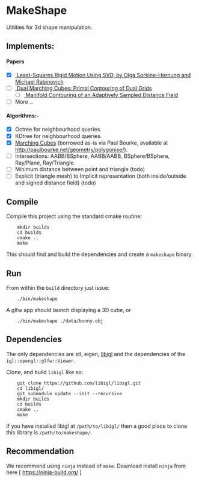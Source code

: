 # MakeShape

Utilities for 3d shape manipulation.

## Implements:

#### Papers
- [x] [ Least-Squares Rigid Motion Using SVD, by Olga Sorkine-Hornung and Michael Rabinovich ](https://igl.ethz.ch/projects/ARAP/svd_rot.pdf)
- [ ] [ Dual Marching Cubes: Primal Contouring of Dual Grids ](https://www.cs.rice.edu/~jwarren/papers/dmc.pdf)
  - [ ] [ Manifold Contouring of an Adaptively Sampled Distance Field ](http://publications.lib.chalmers.se/records/fulltext/123811.pdf)
- [ ] More ..
 
#### Algorithms:-
- [x] Octree for neighbourhood queries.
- [x] KDtree for neighbourhood queries.
- [x] [Marching Cubes](https://dl.acm.org/citation.cfm?id=37422) (borrowed as-is via Paul Bourke, available at http://paulbourke.net/geometry/polygonise/).
- [ ] Intersections: AABB/BSphere, AABB/AABB, BSphere/BSphere, Ray/Plane, Ray/Triangle.
- [ ] Minimum distance between point and triangle (todo)
- [ ] Explicit (triangle mesh) to Implicit representation (both inside/outside and signed distance field) (todo)

## Compile

Compile this project using the standard cmake routine:
```
    mkdir builds
    cd builds
    cmake ..
    make
```
This should find and build the dependencies and create a `makeshape` binary.

## Run

From within the `build` directory just issue:
```
    ./bin/makeshape
```
A glfw app should launch displaying a 3D cube,  or
```
    ./bin/makeshape ./data/bunny.obj
```

## Dependencies

The only dependencies are stl, eigen, [libigl](http://libigl.github.io/libigl/) and the 
dependencies of the `igl::opengl::glfw::Viewer`.

Clone, and build `libigl` like so:
```
    git clone https://github.com/libigl/libigl.git
    cd libigl/
    git submodule update --init --recursive
    mkdir builds
    cd builds
    cmake ..
    make
```
If you have installed libigl at `/path/to/libigl/` then a good place to clone this library 
is `/path/to/makeshape/`.

## Recommendation
We recommend using `ninja` instead of `make`. Download install `ninja` from here [
https://ninja-build.org/ ]
